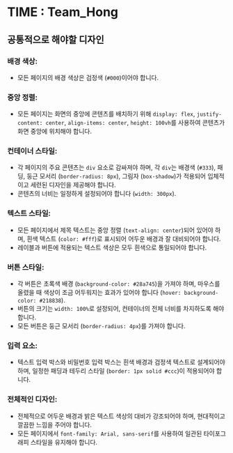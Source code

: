 # TIME : Team_Hong

## 공통적으로 해야할 디자인

### 배경 색상:
- 모든 페이지의 배경 색상은 검정색 (`#000`)이어야 합니다. 

### 중앙 정렬:
- 모든 페이지는 화면의 중앙에 콘텐츠를 배치하기 위해 `display: flex`, `justify-content: center`, `align-items: center`, `height: 100vh`를 사용하여 콘텐츠가 화면 중앙에 위치해야 합니다.

### 컨테이너 스타일:
- 각 페이지의 주요 콘텐츠는 `div` 요소로 감싸져야 하며, 각 `div`는 배경색 (`#333`), 패딩, 둥근 모서리 (`border-radius: 8px`), 그림자 (`box-shadow`)가 적용되어 입체적이고 세련된 디자인을 제공해야 합니다.
- 콘텐츠의 너비는 일정하게 설정되어야 합니다 (`width: 300px`).

### 텍스트 스타일:
- 모든 페이지에서 제목 텍스트는 중앙 정렬 (`text-align: center`)되어 있어야 하며, 흰색 텍스트 (`color: #fff`)로 표시되어 어두운 배경과 잘 대비되어야 합니다.
- 레이블과 버튼에 적용되는 텍스트 색상은 모두 흰색으로 통일되어야 합니다.

### 버튼 스타일:
- 각 버튼은 초록색 배경 (`background-color: #28a745`)을 가져야 하며, 마우스를 올렸을 때 색상이 조금 어두워지는 효과가 있어야 합니다 (`hover: background-color: #218838`).
- 버튼의 크기는 `width: 100%`로 설정되어, 컨테이너의 전체 너비를 차지하도록 해야 합니다.
- 모든 버튼은 둥근 모서리 (`border-radius: 4px`)를 가져야 합니다.

### 입력 요소:
- 텍스트 입력 박스와 비밀번호 입력 박스는 흰색 배경과 검정색 텍스트로 설계되어야 하며, 일정한 패딩과 테두리 스타일 (`border: 1px solid #ccc`)이 적용되어야 합니다.

### 전체적인 디자인:
- 전체적으로 어두운 배경과 밝은 텍스트 색상의 대비가 강조되어야 하며, 현대적이고 깔끔한 느낌을 주어야 합니다.
- 모든 페이지에서 `font-family: Arial, sans-serif`를 사용하여 일관된 타이포그래피 스타일을 유지해야 합니다.
